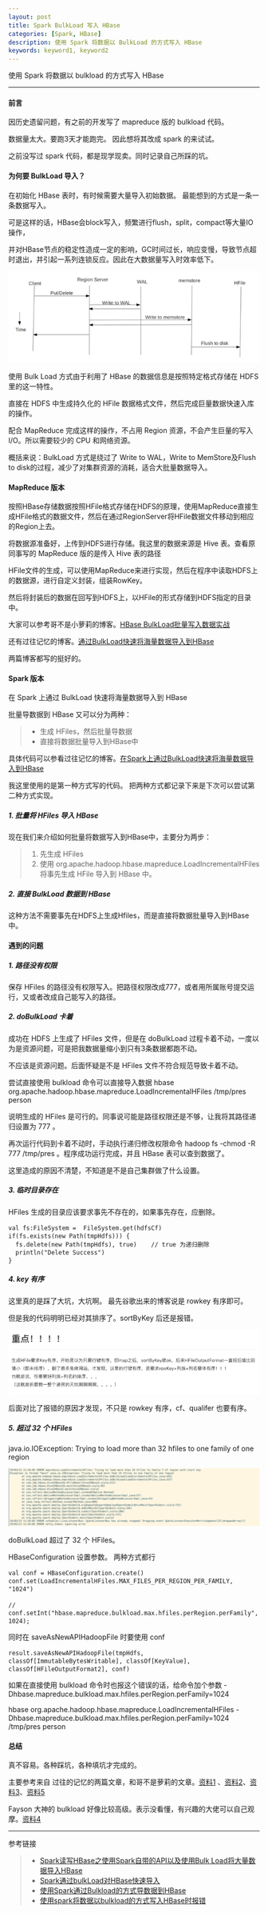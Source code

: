 ```yaml
---
layout: post
title: Spark BulkLoad 写入 HBase
categories: [Spark, HBase]
description: 使用 Spark 将数据以 BulkLoad 的方式写入 HBase
keywords: keyword1, keyword2
---
```


使用 Spark 将数据以 bulkload 的方式写入 HBase

---

#### 前言

因历史遗留问题，有之前的开发写了 mapreduce 版的 bulkload 代码。

数据量太大。要跑3天才能跑完。 因此想将其改成 spark 的来试试。

之前没写过 spark 代码，都是现学现卖。同时记录自己所踩的坑。

#### 为何要 BulkLoad 导入？

在初始化 HBase 表时，有时候需要大量导入初始数据。 最能想到的方式是一条一条数据写入。

可是这样的话，HBase会block写入，频繁进行flush，split，compact等大量IO操作，

并对HBase节点的稳定性造成一定的影响，GC时间过长，响应变慢，导致节点超时退出，并引起一系列连锁反应。因此在大数据量写入时效率低下。

![](/images/blog/2019-03-14-10.png)

使用 Bulk Load 方式由于利用了 HBase 的数据信息是按照特定格式存储在 HDFS 里的这一特性。

直接在 HDFS 中生成持久化的 HFile 数据格式文件，然后完成巨量数据快速入库的操作。

配合 MapReduce 完成这样的操作，不占用 Region 资源，不会产生巨量的写入 I/O。所以需要较少的 CPU 和网络资源。

概括来说：BulkLoad 方式是绕过了 Write to WAL，Write to MemStore及Flush to disk的过程，减少了对集群资源的消耗，适合大批量数据导入。

#### MapReduce 版本

按照HBase存储数据按照HFile格式存储在HDFS的原理，使用MapReduce直接生成HFile格式的数据文件，然后在通过RegionServer将HFile数据文件移动到相应的Region上去。

将数据源准备好，上传到HDFS进行存储。我这里的数据来源是 Hive 表。查看原同事写的 MapReduce 版的是传入 Hive 表的路径

HFile文件的生成，可以使用MapReduce来进行实现，然后在程序中读取HDFS上的数据源，进行自定义封装，组装RowKey。

然后将封装后的数据在回写到HDFS上，以HFile的形式存储到HDFS指定的目录中。

大家可以参考哥不是小萝莉的博客。[HBase BulkLoad批量写入数据实战][2]

还有过往记忆的博客。[通过BulkLoad快速将海量数据导入到HBase][3]

两篇博客都写的挺好的。

#### Spark 版本

在 Spark 上通过 BulkLoad 快速将海量数据导入到 HBase

批量导数据到 HBase 又可以分为两种：

> * 生成 HFiles，然后批量导数据
> * 直接将数据批量导入到HBase中

具体代码可以参看过往记忆的博客。[在Spark上通过BulkLoad快速将海量数据导入到HBase][1]

我这里使用的是第一种方式写的代码。 把两种方式都记录下来是下次可以尝试第二种方式实现。

##### 1. 批量将 HFiles 导入 HBase

现在我们来介绍如何批量将数据写入到HBase中，主要分为两步：
> 1. 先生成 HFiles
> 2. 使用 org.apache.hadoop.hbase.mapreduce.LoadIncrementalHFiles 将事先生成 HFile 导入到 HBase 中。

##### 2. 直接 BulkLoad 数据到 HBase

这种方法不需要事先在HDFS上生成Hfiles，而是直接将数据批量导入到HBase中。

#### 遇到的问题

##### 1. 路径没有权限

保存 HFiles 的路径没有权限写入。把路径权限改成777，或者用所属账号提交运行，又或者改成自己能写入的路径。

##### 2. doBulkLoad 卡着

成功在 HDFS 上生成了 HFiles 文件，但是在 doBulkLoad 过程卡着不动，一度以为是资源问题，可是把我数据量缩小到只有3条数据都跑不动。

不应该是资源问题。后面怀疑是不是 HFiles 文件不符合规范导致卡着不动。

尝试直接使用 bulkload 命令可以直接导入数据 hbase org.apache.hadoop.hbase.mapreduce.LoadIncrementalHFiles /tmp/pres person

说明生成的 HFiles 是可行的。同事说可能是路径权限还是不够，让我将其路径递归设置为 777 。 

再次运行代码到卡着不动时，手动执行递归修改权限命令 hadoop fs -chmod -R 777 /tmp/pres 。程序成功运行完成，并且 HBase 表可以查到数据了。

这里造成的原因不清楚，不知道是不是自己集群做了什么设置。

##### 3. 临时目录存在

HFiles 生成的目录应该要求事先不存在的，如果事先存在，应删除。

``` 
val fs:FileSystem =  FileSystem.get(hdfsCf)
if(fs.exists(new Path(tmpHdfs))) {
  fs.delete(new Path(tmpHdfs), true)    // true 为递归删除
  println("Delete Success")
}
```

##### 4. key 有序

这里真的是踩了大坑，大坑啊。 最先谷歌出来的博客说是 rowkey 有序即可。

但是我的代码明明已经对其排序了。sortByKey 后还是报错。

![](/images/blog/2019-03-14-11.png)

后面对比了报错的原因才发现，不只是 rowkey 有序，cf、qualifer 也要有序。

##### 5. 超过 32 个 HFiles

java.io.IOException: Trying to load more than 32 hfiles to one family of one region

![](/images/blog/2019-03-15-1.png)

doBulkLoad 超过了 32 个 HFiles。 

HBaseConfiguration 设置参数。 两种方式都行

``` 
val conf = HBaseConfiguration.create()
conf.set(LoadIncrementalHFiles.MAX_FILES_PER_REGION_PER_FAMILY, "1024")

// conf.setInt("hbase.mapreduce.bulkload.max.hfiles.perRegion.perFamily", 1024);
```

同时在 saveAsNewAPIHadoopFile 时要使用 conf

``` 
result.saveAsNewAPIHadoopFile(tmpHdfs, classOf[ImmutableBytesWritable], classOf[KeyValue], classOf[HFileOutputFormat2], conf)
```

如果在直接使用 bulkload 命令时也报这个错误的话，给命令加个参数 -Dhbase.mapreduce.bulkload.max.hfiles.perRegion.perFamily=1024

hbase org.apache.hadoop.hbase.mapreduce.LoadIncrementalHFiles -Dhbase.mapreduce.bulkload.max.hfiles.perRegion.perFamily=1024   /tmp/pres person

#### 总结

真不容易。各种踩坑，各种填坑才完成的。

主要参考来自 过往的记忆的两篇文章，和哥不是萝莉的文章。[资料1][1] 、[资料2][2]、[资料3][3]、[资料5][5]

Fayson 大神的 bulkload 好像比较高级。表示没看懂，有兴趣的大佬可以自己观摩。[资料4][4]


---
参考链接
> * [Spark读写HBase之使用Spark自带的API以及使用Bulk Load将大量数据导入HBase](https://www.jianshu.com/p/b6c5a5ba30af)
> * [Spark通过bulkLoad对HBase快速导入](https://segmentfault.com/a/1190000009762041)
> * [使用Spark通过Bulkload的方式导数据到HBase](https://www.2cto.com/net/201710/692437.html)
> * [使用spark将数据以bulkload的方式写入HBase时报错](https://blog.csdn.net/u012719230/article/details/81456141)

[1]: https://www.iteblog.com/archives/1891.html
[2]: https://www.cnblogs.com/smartloli/p/9501887.html
[3]: https://www.iteblog.com/archives/1889.html
[4]: https://mp.weixin.qq.com/s/-Id4NIwMA1JtwAD1dXheAA
[5]: https://mp.weixin.qq.com/s/fF1AXS958CS46vuJ0gMj5A





